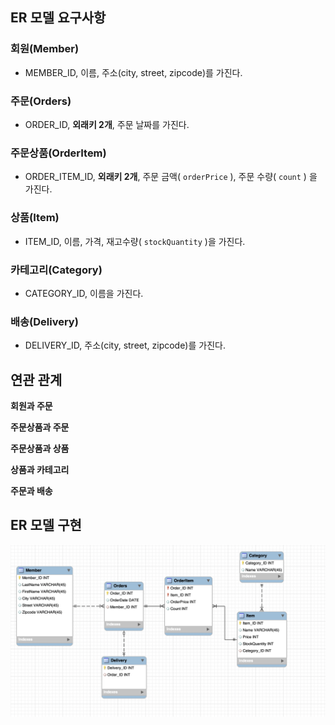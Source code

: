 ## ER 모델 요구사항

### 회원(Member)

- MEMBER_ID, 이름, 주소(city, street, zipcode)를 가진다.

### 주문(Orders)

- ORDER_ID, **외래키 2개**, 주문 날짜를 가진다.

### 주문상품(OrderItem)

- ORDER_ITEM_ID, **외래키 2개**, 주문 금액( `orderPrice` ), 주문 수량( `count` ) 을 가진다.

### 상품(Item)

- ITEM_ID, 이름, 가격, 재고수량( `stockQuantity` )을 가진다.

### 카테고리(Category)

- CATEGORY_ID, 이름을 가진다.

### 배송(Delivery)

- DELIVERY_ID, 주소(city, street, zipcode)를 가진다.

## 연관 관계

**회원과 주문**

**주문상품과 주문**

**주문상품과 상품**

**상품과 카테고리** 

**주문과 배송**


## ER 모델 구현
<img src='image/ERD_practice.png'>